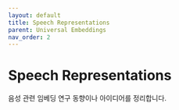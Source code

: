 ```yaml
---
layout: default
title: Speech Representations
parent: Universal Embeddings
nav_order: 2
---
```


# Speech Representations

음성 관련 임베딩 연구 동향이나 아이디어를 정리합니다.
